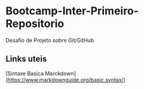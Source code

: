 # Bootcamp-Inter-Primeiro-Repositorio
Desafio de Projeto sobre Git/GitHub

## Links uteis
[Sintaxe Basica Marckdown] (https://www.markdownguide.org/basic.syntax/)
